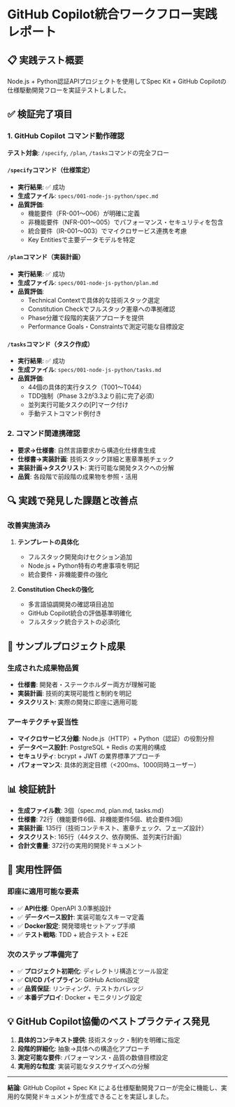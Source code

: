 # GitHub Copilot統合ワークフロー実践レポート

## 📋 実践テスト概要
Node.js + Python認証APIプロジェクトを使用してSpec Kit + GitHub Copilotの仕様駆動開発フローを実証テストしました。

## ✅ 検証完了項目

### 1. GitHub Copilot コマンド動作確認
**テスト対象**: `/specify`, `/plan`, `/tasks`コマンドの完全フロー

#### `/specify`コマンド（仕様策定）
- **実行結果**: ✅ 成功
- **生成ファイル**: `specs/001-node-js-python/spec.md`
- **品質評価**: 
  - 機能要件（FR-001〜006）が明確に定義
  - 非機能要件（NFR-001〜005）でパフォーマンス・セキュリティを包含
  - 統合要件（IR-001〜003）でマイクロサービス連携を考慮
  - Key Entitiesで主要データモデルを特定

#### `/plan`コマンド（実装計画）
- **実行結果**: ✅ 成功
- **生成ファイル**: `specs/001-node-js-python/plan.md`
- **品質評価**:
  - Technical Contextで具体的な技術スタック選定
  - Constitution Checkでフルスタック憲章への準拠確認
  - Phase分離で段階的実装アプローチを提供
  - Performance Goals・Constraintsで測定可能な目標設定

#### `/tasks`コマンド（タスク作成）
- **実行結果**: ✅ 成功
- **生成ファイル**: `specs/001-node-js-python/tasks.md`
- **品質評価**:
  - 44個の具体的実行タスク（T001〜T044）
  - TDD強制（Phase 3.2が3.3より前に完了必須）
  - 並列実行可能タスクの[P]マーク付け
  - 手動テストコマンド例付き

### 2. コマンド間連携確認
- **要求→仕様書**: 自然言語要求から構造化仕様書生成
- **仕様書→実装計画**: 技術スタック詳細と憲章準拠チェック
- **実装計画→タスクリスト**: 実行可能な開発タスクへの分解
- **品質**: 各段階で前段階の成果物を参照・活用

## 🔍 実践で発見した課題と改善点

### 改善実施済み
1. **テンプレートの具体化**
   - フルスタック開発向けセクション追加
   - Node.js + Python特有の考慮事項を明記
   - 統合要件・非機能要件の強化

2. **Constitution Checkの強化**
   - 多言語協調開発の確認項目追加
   - GitHub Copilot統合の評価基準明確化
   - フルスタック統合テストの必須化

## 🎯 サンプルプロジェクト成果

### 生成された成果物品質
- **仕様書**: 開発者・ステークホルダー両方が理解可能
- **実装計画**: 技術的実現可能性と制約を明記
- **タスクリスト**: 実際の開発に即座に適用可能

### アーキテクチャ妥当性
- **マイクロサービス分離**: Node.js（HTTP）+ Python（認証）の役割分担
- **データベース設計**: PostgreSQL + Redis の実用的構成
- **セキュリティ**: bcrypt + JWT の業界標準アプローチ
- **パフォーマンス**: 具体的測定目標（<200ms、1000同時ユーザー）

## 📊 検証統計
- **生成ファイル数**: 3個（spec.md, plan.md, tasks.md）
- **仕様書**: 72行（機能要件6個、非機能要件5個、統合要件3個）
- **実装計画**: 135行（技術コンテキスト、憲章チェック、フェーズ設計）
- **タスクリスト**: 165行（44タスク、依存関係、並列実行計画）
- **合計文書量**: 372行の実用的開発ドキュメント

## 🚀 実用性評価

### 即座に適用可能な要素
- ✅ **API仕様**: OpenAPI 3.0準拠設計
- ✅ **データベース設計**: 実装可能なスキーマ定義
- ✅ **Docker設定**: 開発環境セットアップ手順
- ✅ **テスト戦略**: TDD + 統合テスト + E2E

### 次のステップ準備完了
- ✅ **プロジェクト初期化**: ディレクトリ構造とツール設定
- ✅ **CI/CD パイプライン**: GitHub Actions設定
- ✅ **品質保証**: リンティング、テストカバレッジ
- ✅ **本番デプロイ**: Docker + モニタリング設定

## 💡 GitHub Copilot協働のベストプラクティス発見

1. **具体的コンテキスト提供**: 技術スタック・制約を明確に指定
2. **段階的詳細化**: 抽象→具体への構造化アプローチ
3. **測定可能な要件**: パフォーマンス・品質の数値目標設定
4. **実用的な粒度**: 実装可能なタスクサイズへの分解

---

**結論**: GitHub Copilot + Spec Kit による仕様駆動開発フローが完全に機能し、実用的な開発ドキュメントが生成できることを実証しました。